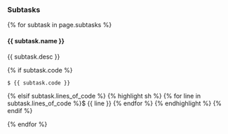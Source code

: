 ### Subtasks

{% for subtask in page.subtasks %}
#### {{ subtask.name }}

{{ subtask.desc }}

{% if subtask.code %}
```sh
$ {{ subtask.code }}
```
{% elsif subtask.lines_of_code %}
{% highlight sh %}
{% for line in subtask.lines_of_code %}$ {{ line }}
{% endfor %}
{% endhighlight %}
{% endif %}

{% endfor %}